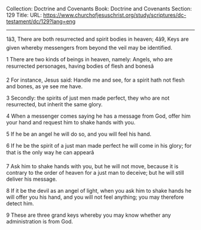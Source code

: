 Collection: Doctrine and Covenants
Book: Doctrine and Covenants
Section: 129
Title: 
URL: https://www.churchofjesuschrist.org/study/scriptures/dc-testament/dc/129?lang=eng

---

1â3, There are both resurrected and spirit bodies in heaven; 4â9, Keys are given whereby messengers from beyond the veil may be identified.

1 There are two kinds of beings in heaven, namely: Angels, who are resurrected personages, having bodies of flesh and bonesâ

2 For instance, Jesus said: Handle me and see, for a spirit hath not flesh and bones, as ye see me have.

3 Secondly: the spirits of just men made perfect, they who are not resurrected, but inherit the same glory.

4 When a messenger comes saying he has a message from God, offer him your hand and request him to shake hands with you.

5 If he be an angel he will do so, and you will feel his hand.

6 If he be the spirit of a just man made perfect he will come in his glory; for that is the only way he can appearâ

7 Ask him to shake hands with you, but he will not move, because it is contrary to the order of heaven for a just man to deceive; but he will still deliver his message.

8 If it be the devil as an angel of light, when you ask him to shake hands he will offer you his hand, and you will not feel anything; you may therefore detect him.

9 These are three grand keys whereby you may know whether any administration is from God.
